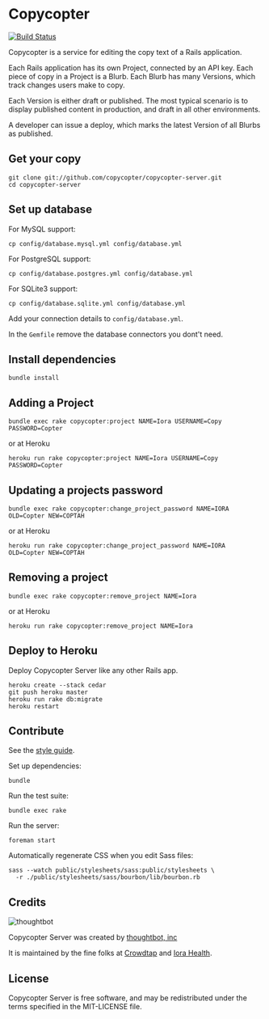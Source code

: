 Copycopter
==========

[![Build Status](https://secure.travis-ci.org/copycopter/copycopter-server.png)](http://travis-ci.org/copycopter/copycopter-server)

Copycopter is a service for editing the copy text of a Rails application.

Each Rails application has its own Project, connected by an API key.
Each piece of copy in a Project is a Blurb. Each Blurb has many Versions, which
track changes users make to copy.

Each Version is either draft or published. The most typical scenario is to
display published content in production, and draft in all other environments.

A developer can issue a deploy, which marks the latest Version of all Blurbs as
published.

Get your copy
-------------

    git clone git://github.com/copycopter/copycopter-server.git
    cd copycopter-server

Set up database
---------------

For MySQL support:

    cp config/database.mysql.yml config/database.yml

For PostgreSQL support:

    cp config/database.postgres.yml config/database.yml

For SQLite3 support:

    cp config/database.sqlite.yml config/database.yml

Add your connection details to ```config/database.yml```.

In the ```Gemfile``` remove the database connectors you dont't need.

Install dependencies
--------------------

    bundle install

Adding a Project
----------------

    bundle exec rake copycopter:project NAME=Iora USERNAME=Copy PASSWORD=Copter
    
or at Heroku
    
    heroku run rake copycopter:project NAME=Iora USERNAME=Copy PASSWORD=Copter


Updating a projects password
----------------------------
    
    bundle exec rake copycopter:change_project_password NAME=IORA OLD=Copter NEW=COPTAH

or at Heroku

    heroku run rake copycopter:change_project_password NAME=IORA OLD=Copter NEW=COPTAH

Removing a project
------------------

    bundle exec rake copycopter:remove_project NAME=Iora

or at Heroku

    heroku run rake copycopter:remove_project NAME=Iora

Deploy to Heroku
----------------

Deploy Copycopter Server like any other Rails app.

    heroku create --stack cedar
    git push heroku master
    heroku run rake db:migrate
    heroku restart

Contribute
----------

See the [style guide](https://github.com/copycopter/style-guide).

Set up dependencies:

    bundle

Run the test suite:

    bundle exec rake

Run the server:

    foreman start

Automatically regenerate CSS when you edit Sass files:

    sass --watch public/stylesheets/sass:public/stylesheets \
      -r ./public/stylesheets/sass/bourbon/lib/bourbon.rb

Credits
-------

![thoughtbot](http://thoughtbot.com/images/tm/logo.png)

Copycopter Server was created by [thoughtbot, inc](http://thoughtbot.com)

It is maintained by the fine folks at [Crowdtap](http://crowdtap.com) and
[Iora Health](http://iorahealth.com).

License
-------

Copycopter Server is free software, and may be redistributed under the terms
specified in the MIT-LICENSE file.
